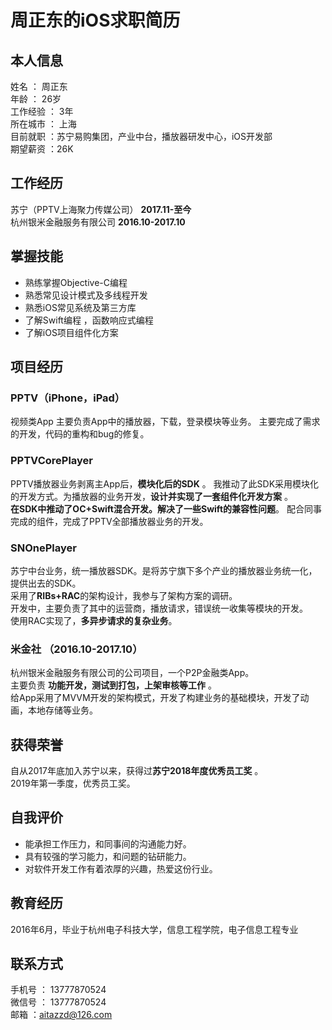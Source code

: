 # 周正东的iOS求职简历
## 本人信息
姓名 ： 周正东  
年龄 ： 26岁  
工作经验 ： 3年  
所在城市 ： 上海  
目前就职 ：苏宁易购集团，产业中台，播放器研发中心，iOS开发部  
期望薪资 ：26K  

## 工作经历
苏宁（PPTV上海聚力传媒公司） **2017.11-至今**   
杭州银米金融服务有限公司  **2016.10-2017.10**

## 掌握技能
+ 熟练掌握Objective-C编程
+ 熟悉常见设计模式及多线程开发
+ 熟悉iOS常见系统及第三方库
+ 了解Swift编程 ，函数响应式编程
+ 了解iOS项目组件化方案

## 项目经历
### PPTV（iPhone，iPad）
视频类App
主要负责App中的播放器，下载，登录模块等业务。
主要完成了需求的开发，代码的重构和bug的修复。

### PPTVCorePlayer
PPTV播放器业务剥离主App后，**模块化后的SDK** 。
我推动了此SDK采用模块化的开发方式。为播放器的业务开发，**设计并实现了一套组件化开发方案** 。    
**在SDK中推动了OC+Swift混合开发。解决了一些Swift的兼容性问题**。
配合同事完成的组件，完成了PPTV全部播放器业务的开发。

### SNOnePlayer
苏宁中台业务，统一播放器SDK。是将苏宁旗下多个产业的播放器业务统一化，提供出去的SDK。  
采用了**RIBs+RAC**的架构设计，我参与了架构方案的调研。  
开发中，主要负责了其中的运营商，播放请求，错误统一收集等模块的开发。  
使用RAC实现了，**多异步请求的复杂业务**。

### 米金社 （2016.10-2017.10）
杭州银米金融服务有限公司的公司项目，一个P2P金融类App。  
主要负责 **功能开发，测试到打包，上架审核等工作** 。  
给App采用了MVVM开发的架构模式，开发了构建业务的基础模块，开发了动画，本地存储等业务。

## 获得荣誉
自从2017年底加入苏宁以来，获得过**苏宁2018年度优秀员工奖** 。  
2019年第一季度，优秀员工奖。

## 自我评价
+ 能承担工作压力，和同事间的沟通能力好。
+ 具有较强的学习能力，和问题的钻研能力。
+ 对软件开发工作有着浓厚的兴趣，热爱这份行业。

## 教育经历
2016年6月，毕业于杭州电子科技大学，信息工程学院，电子信息工程专业 

## 联系方式
手机号 ： 13777870524  
微信号 ： 13777870524  
邮箱 ：aitazzd@126.com  
